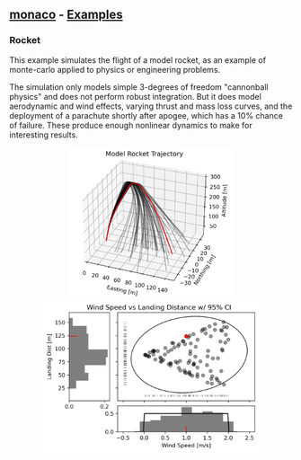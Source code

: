 ## [monaco](../../) - [Examples](../)

### Rocket
This example simulates the flight of a model rocket, as an example of 
monte-carlo applied to physics or engineering problems.

The simulation only models simple 3-degrees of freedom "cannonball physics" and 
does not perform robust integration. But it does model aerodynamic and wind 
effects, varying thrust and mass loss curves, and the deployment of a parachute 
shortly after apogee, which has a 10% chance of failure. These produce enough 
nonlinear dynamics to make for interesting results. 

<p float="left" align="center">
<img width="293.08" height="270" src="./rocket_trajectory.png">  
<img width="384.94" height="270" src="./wind_vs_landing.png">
</p>
